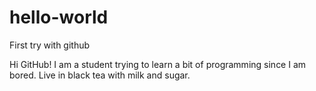 # hello-world
First try with github

Hi GitHub!
I am a student trying to learn a bit of programming since I am bored.
Live in black tea with milk and sugar. 

